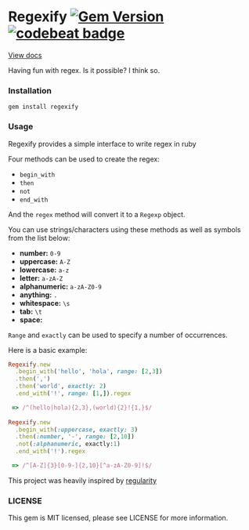 # Regexify [![Gem Version](https://badge.fury.io/rb/regexify.svg)](https://badge.fury.io/rb/regexify) [![codebeat badge](https://codebeat.co/badges/91f5a907-8005-41f5-9e34-72370767ea36)](https://codebeat.co/projects/github-com-jusleg-regexify-master)

[View docs](http://www.rubydoc.info/gems/regexify/0.0.1/Regexify)

Having fun with regex. Is it possible? I think so.


### Installation

```
gem install regexify
```


### Usage

Regexify provides a simple interface to write regex in ruby

Four methods can be used to create the regex:

* `begin_with`
* `then`
* `not`
* `end_with`

And the `regex` method will convert it to a `Regexp` object.

You can use strings/characters using these methods as well as symbols from the list below:

* **number:** `0-9`
* **uppercase:** `A-Z`
* **lowercase:** `a-z`
* **letter:** `a-zA-Z`
* **alphanumeric:** `a-zA-Z0-9`
* **anything:** `.`
* **whitespace:** `\s`
* **tab:** `\t`
* **space:** ` `

`Range` and `exactly` can be used to specify a number of occurrences.

Here is a basic example:

```ruby
Regexify.new
  .begin_with('hello', 'hola', range: [2,3])
  .then(',')
  .then('world', exactly: 2)
  .end_with('!', range: [1,]).regex

 => /^(hello|hola){2,3},(world){2}!{1,}$/ 
 
Regexify.new
  .begin_with(:uppercase, exactly: 3)
  .then(:number, '-', range: [2,10])
  .not(:alphanumeric, exactly:1)
  .end_with('!').regex

 => /^[A-Z]{3}[0-9-]{2,10}[^a-zA-Z0-9]!$/
```

This project was heavily inspired by [regularity](https://github.com/andrewberls/regularity)

### LICENSE

This gem is MIT licensed, please see LICENSE for more information.
